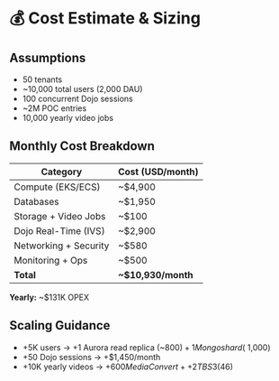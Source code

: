 # 💰 Cost Estimate & Sizing

## Assumptions
- 50 tenants
- ~10,000 total users (2,000 DAU)
- 100 concurrent Dojo sessions
- ~2M POC entries
- 10,000 yearly video jobs

## Monthly Cost Breakdown

| Category              | Cost (USD/month) |
|-----------------------|------------------|
| Compute (EKS/ECS)     | ~$4,900 |
| Databases             | ~$1,950 |
| Storage + Video Jobs  | ~$100 |
| Dojo Real-Time (IVS)  | ~$2,900 |
| Networking + Security | ~$580 |
| Monitoring + Ops      | ~$500 |
| **Total**             | **~$10,930/month** |

**Yearly:** ~$131K OPEX

## Scaling Guidance
- +5K users → +1 Aurora read replica (~$800) + 1 Mongo shard (~$1,000)
- +50 Dojo sessions → +$1,450/month
- +10K yearly videos → +$600 MediaConvert + +2TB S3 ($46)
